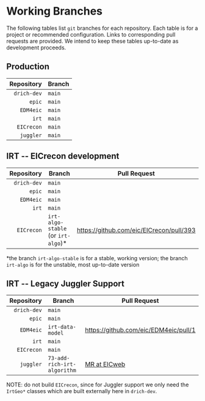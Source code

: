 # Working Branches

The following tables list `git` branches for each repository. Each table is for a 
project or recommended configuration. Links to corresponding pull requests are provided.
We intend to keep these tables up-to-date as development proceeds.

## Production
| Repository  | Branch |
| --:         | ---    |
| `drich-dev` | `main` |
| `epic`      | `main` |
| `EDM4eic`   | `main` |
| `irt`       | `main` |
| `EICrecon`  | `main` |
| `juggler`   | `main` |

## IRT -- EICrecon development
| Repository  | Branch                             | Pull Request                             |
| --:         | ---                                | ---                                      |
| `drich-dev` | `main`                             |                                          |
| `epic`      | `main`                             |                                          |
| `EDM4eic`   | `main`                             |                                          |
| `irt`       | `main`                             |                                          |
| `EICrecon`  | `irt-algo-stable` (or `irt-algo`)* | https://github.com/eic/EICrecon/pull/393 |

*the branch `irt-algo-stable` is for a stable, working version; the branch
`irt-algo` is for the unstable, most up-to-date version

## IRT -- Legacy Juggler Support
| Repository  | Branch                      | Pull Request                                                                |
| --:         | ---                         | ---                                                                         |
| `drich-dev` | `main`                      |                                                                             |
| `epic`      | `main`                      |                                                                             |
| `EDM4eic`   | `irt-data-model`            | https://github.com/eic/EDM4eic/pull/1                                       |
| `irt`       | `main`                      |                                                                             |
| `EICrecon`  | `main`                      |                                                                             |
| `juggler`   | `73-add-rich-irt-algorithm` | [MR at EICweb](https://eicweb.phy.anl.gov/EIC/juggler/-/merge_requests/377) |

NOTE: do not build `EICrecon`, since for Juggler support we only need the
`IrtGeo*` classes which are built externally here in `drich-dev`.
